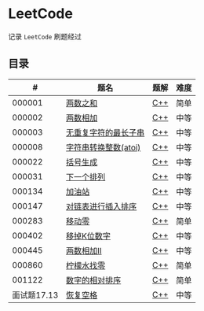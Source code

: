 LeetCode
=====

记录 `LeetCode` 刷题经过

## 目录

| # | 题名 | 题解 | 难度 |
| --- | ----- | -------- | ---------- |
| 000001 | [两数之和](https://leetcode-cn.com/problems/two-sum/) | [C++](./all_question/1.two_sum.md) | 简单 |
| 000002 | [两数相加](https://leetcode-cn.com/problems/add-two-numbers/) | [C++](./all_question/2.add_two_numbers.md) | 中等 |
| 000003 | [无重复字符的最长子串](https://leetcode-cn.com/problems/longest-substring-without-repeating-characters/) | [C++](./all_question/3.longest_substring_without_repeating_characters.md) | 中等 |
| 000008 | [字符串转换整数(atoi)](https://leetcode-cn.com/problems/string-to-integer-atoi/) | [C++](all_question/lt000008.string-to-integer-atoi.md) | 中等 |
| 000022 | [括号生成](https://leetcode-cn.com/problems/generate-parentheses/) | [C++](./all_question/22.generate_parentheses.md) | 中等 |
| 000031 | [下一个排列](https://leetcode-cn.com/problems/next-permutation/) | [C++](./all_question/lt000031.next-permutation.md) | 中等 |
| 000134 | [加油站](https://leetcode-cn.com/problems/gas-station/) | [C++](./all_question/lt000134.gas-station.md) | 中等 |
| 000147 | [对链表进行插入排序](https://leetcode-cn.com/problems/insertion-sort-list/) | [C++](./all_question/lt000147.insertion-sort-list.md) | 中等 |
| 000283 | [移动零](https://leetcode-cn.com/problems/move-zeroes/) | [C++](./all_question/lt000283.move-zeroes.md) | 简单 |
| 000402 | [移掉K位数字](https://leetcode-cn.com/problems/remove-k-digits/) | [C++](./all_question/lt000402.remove-k-digits.md) | 中等 |
| 000445 | [两数相加II](https://leetcode-cn.com/problems/add-two-numbers-ii/) | [C++](./all_question/445.add_two_numbers_ii.md) | 中等 |
| 000860 | [柠檬水找零](https://leetcode-cn.com/problems/lemonade-change/) | [C++](./all_question/lt000860.lemonade-change.md) | 简单 |
| 001122 | [数字的相对排序](https://leetcode-cn.com/problems/relative-sort-array/) | [C++](./all_question/lt001122.relative-sort-array.md) | 简单 |
| 面试题17.13 | [恢复空格](https://leetcode-cn.com/problems/re-space-lcci/) | [C++](./all_question/17.13.re_space_lcci.md) | 中等  |
